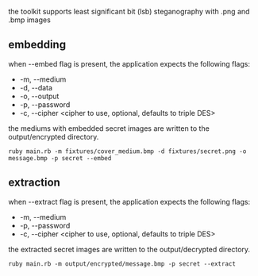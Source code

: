 the toolkit supports least significant bit (lsb) steganography with .png and .bmp images

## embedding
when --embed flag is present, the application expects the following flags:
* -m, --medium <path to the cover medium>
* -d, --data <path to the secret image>
* -o, --output <output filename of the medium with embedded secret image>
* -p, --password <password used to encrypt the secret image>
* -c, --cipher <cipher to use, optional, defaults to triple DES>

the mediums with embedded secret images are written to the output/encrypted directory.

```
ruby main.rb -m fixtures/cover_medium.bmp -d fixtures/secret.png -o message.bmp -p secret --embed
```

## extraction
when --extract flag is present, the application expects the following flags:
* -m, --medium <path to the cover medium with embedded image>
* -p, --password <password used to decrypt the secret image>
* -c, --cipher <cipher to use, optional, defaults to triple DES>

the extracted secret images are written to the output/decrypted directory.
```
ruby main.rb -m output/encrypted/message.bmp -p secret --extract
```

